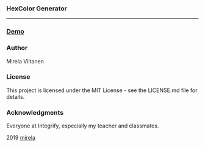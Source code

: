 ### HexColor Generator

---

### [Demo](https://mirelaviit.github.io/HexColor-Generator/)

### Author

Mirela Viitanen

### License

This project is licensed under the MIT License - see the LICENSE.md file for details.

### Acknowledgments

Everyone at Integrify, especially my teacher and classmates.

2019 [mirela](https://github.com/MirelaViit)
